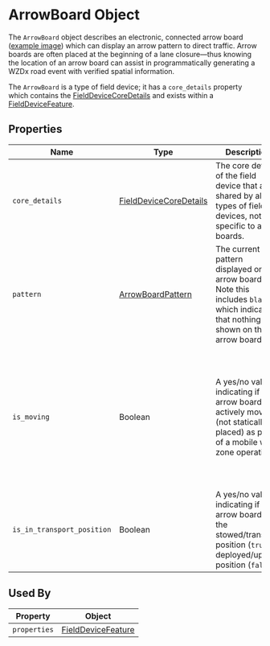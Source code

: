 # ArrowBoard Object
The `ArrowBoard` object describes an electronic, connected arrow board ([example image](https://trafficlaneclosures.com/wp-content/uploads/2015/03/st4825-arrowboard.png)) which can display an arrow pattern to direct traffic. Arrow boards are often placed at the beginning of a lane closure—thus knowing the location of an arrow board can assist in programmatically generating a WZDx road event with verified spatial information.

The `ArrowBoard` is a type of field device; it has a `core_details` property which contains the [FieldDeviceCoreDetails](/spec-content/objects/FieldDeviceCoreDetails.md) and exists within a [FieldDeviceFeature](/spec-content/objects/FieldDeviceFeature.md).

## Properties 
Name | Type | Description | Conformance | Notes
--- | --- | --- | --- | ---
`core_details` | [FieldDeviceCoreDetails](/spec-content/objects/FieldDeviceCoreDetails.md) | The core details of the field device that are shared by all types of field devices, not specific to arrow boards. | Required | This property appears on all field devices.
`pattern` | [ArrowBoardPattern](/spec-content/enumerated-types/ArrowBoardPattern.md) | The current pattern displayed on the arrow board. Note this includes `blank`, which indicates that nothing is shown on the arrow board. | Required |
`is_moving` | Boolean | A yes/no value indicating if the arrow board is actively moving (not statically placed) as part of a mobile work zone operation. | Optional | The `is_moving` property is optional and should not be provided if it is not known if the arrow board is moving.
`is_in_transport_position` | Boolean | A yes/no value indicating if the arrow board is in the stowed/transport position (`true`) or deployed/upright position (`false`). | Optional |

## Used By
Property | Object
--- | --- 
`properties` | [FieldDeviceFeature](/spec-content/objects/FieldDeviceFeature.md)